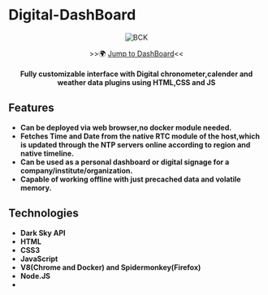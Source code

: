 # Digital-DashBoard

<p align="center"><img alt="BCK" src="https://financesonline.com/uploads/2017/12/web-app.png"></p>

<p align="center">
>>🌍 <a href="https://sierra007117.github.io/Digital-DashBoard/index.html">Jump to DashBoard</a><<<br>
<br>
<b>Fully customizable interface with Digital chronometer,calender and weather data plugins using HTML,CSS and JS<br>

## Features

- Can be deployed via web browser,no docker module needed.
- Fetches Time and Date from the native RTC module of the host,which is updated through the NTP servers online according to region and native timeline.
- Can be used as a personal dashboard or digital signage for a company/institute/organization.
- Capable of working offline with just precached data and volatile memory.

## Technologies

- Dark Sky API
- HTML
- CSS3
- JavaScript
- V8(Chrome and Docker) and Spidermonkey(Firefox)
- Node.JS
-